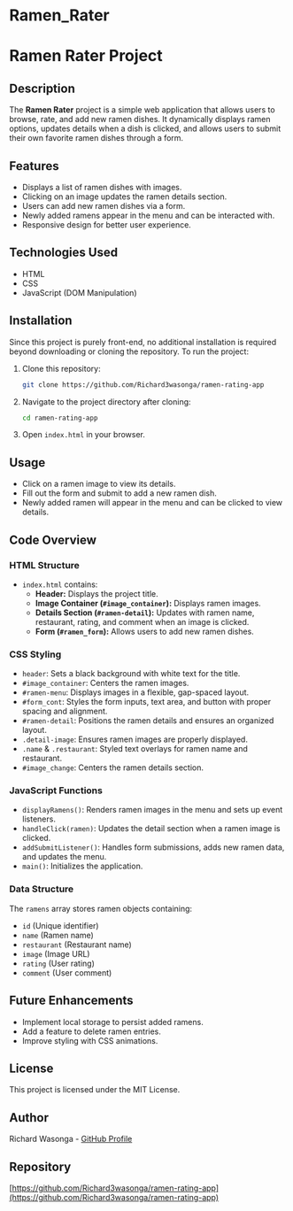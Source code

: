 # Ramen_Rater
# Ramen Rater Project

## Description
The **Ramen Rater** project is a simple web application that allows users to browse, rate, and add new ramen dishes. It dynamically displays ramen options, updates details when a dish is clicked, and allows users to submit their own favorite ramen dishes through a form.

## Features
- Displays a list of ramen dishes with images.
- Clicking on an image updates the ramen details section.
- Users can add new ramen dishes via a form.
- Newly added ramens appear in the menu and can be interacted with.
- Responsive design for better user experience.

## Technologies Used
- HTML
- CSS
- JavaScript (DOM Manipulation)

## Installation
Since this project is purely front-end, no additional installation is required beyond downloading or cloning the repository. To run the project:

1. Clone this repository:
   ```sh
   git clone https://github.com/Richard3wasonga/ramen-rating-app
   ```
2. Navigate to the project directory after cloning:
   ```sh
   cd ramen-rating-app
   ```
3. Open `index.html` in your browser.

## Usage
- Click on a ramen image to view its details.
- Fill out the form and submit to add a new ramen dish.
- Newly added ramen will appear in the menu and can be clicked to view details.

## Code Overview
### HTML Structure
- `index.html` contains:
  - **Header:** Displays the project title.
  - **Image Container (`#image_container`):** Displays ramen images.
  - **Details Section (`#ramen-detail`):** Updates with ramen name, restaurant, rating, and comment when an image is clicked.
  - **Form (`#ramen_form`):** Allows users to add new ramen dishes.

### CSS Styling
- `header`: Sets a black background with white text for the title.
- `#image_container`: Centers the ramen images.
- `#ramen-menu`: Displays images in a flexible, gap-spaced layout.
- `#form_cont`: Styles the form inputs, text area, and button with proper spacing and alignment.
- `#ramen-detail`: Positions the ramen details and ensures an organized layout.
- `.detail-image`: Ensures ramen images are properly displayed.
- `.name` & `.restaurant`: Styled text overlays for ramen name and restaurant.
- `#image_change`: Centers the ramen details section.

### JavaScript Functions
- `displayRamens()`: Renders ramen images in the menu and sets up event listeners.
- `handleClick(ramen)`: Updates the detail section when a ramen image is clicked.
- `addSubmitListener()`: Handles form submissions, adds new ramen data, and updates the menu.
- `main()`: Initializes the application.

### Data Structure
The `ramens` array stores ramen objects containing:
- `id` (Unique identifier)
- `name` (Ramen name)
- `restaurant` (Restaurant name)
- `image` (Image URL)
- `rating` (User rating)
- `comment` (User comment)

## Future Enhancements
- Implement local storage to persist added ramens.
- Add a feature to delete ramen entries.
- Improve styling with CSS animations.

## License
This project is licensed under the MIT License.

## Author
Richard Wasonga - [GitHub Profile](https://github.com/Richard3wasonga)

## Repository
[https://github.com/Richard3wasonga/ramen-rating-app](https://github.com/Richard3wasonga/ramen-rating-app)

